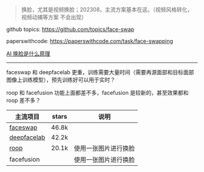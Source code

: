 
> 换脸，尤其是视频换脸；202308，主流方案基本在这。（视频风格转化，视频动捕等方案 不会出现）


github topics: https://github.com/topics/face-swap

paperswithcode: https://paperswithcode.com/task/face-swapping

[AI 换脸是什么原理](https://www.zhihu.com/question/308193404/answer/3056764491)


--------------

faceswap 和 deepfacelab 更重，训练需要大量时间（需要再源面部和目标面部图像上训练模型），预先训练好可以用于实时？

roop 和 facefusion 功能上面都差不多，facefusion 是较新的，甚至效果都和 roop 差不多？



| 主流项目                                             | stars | 说明                 |
| ---------------------------------------------------- | ----- | -------------------- |
| [faceswap](https://github.com/deepfakes/faceswap)    | 46.8k |                      |
| [deepfacelab](https://github.com/iperov/DeepFaceLab) | 42.2k |                      |
| [roop](https://github.com/s0md3v/roop)               | 20.1k | 使用一张图片进行换脸 |
| facefusion                                           |       | 使用一张图片进行换脸 |


